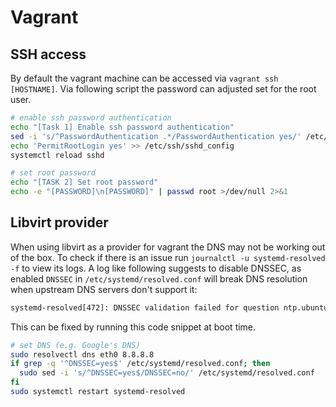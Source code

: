 # Vagrant

## SSH access

By default the vagrant machine can be accessed via `vagrant ssh [HOSTNAME]`. Via following script the password can adjusted set for the root user.

```bash
# enable ssh password authentication
echo "[Task 1] Enable ssh password authentication"
sed -i 's/^PasswordAuthentication .*/PasswordAuthentication yes/' /etc/ssh/sshd_config
echo 'PermitRootLogin yes' >> /etc/ssh/sshd_config
systemctl reload sshd

# set root password
echo "[TASK 2] Set root password"
echo -e "[PASSWORD]\n[PASSWORD]" | passwd root >/dev/null 2>&1
```

## Libvirt provider

When using libvirt as a provider for vagrant the DNS may not be working out of the box. To check if there is an issue run `journalctl -u systemd-resolved -f` to view its logs. A log like following suggests to disable DNSSEC, as enabled `DNSSEC` in `/etc/systemd/resolved.conf` will break DNS resolution when upstream DNS servers don't support it:
```txt
systemd-resolved[472]: DNSSEC validation failed for question ntp.ubuntu.com.localdomain IN AAAA: incompatible-server
```

This can be fixed by running this code snippet at boot time.
```bash
# set DNS (e.g. Google's DNS)
sudo resolvectl dns eth0 8.8.8.8
if grep -q '^DNSSEC=yes$' /etc/systemd/resolved.conf; then
  sudo sed -i 's/^DNSSEC=yes$/DNSSEC=no/' /etc/systemd/resolved.conf
fi
sudo systemctl restart systemd-resolved
```
